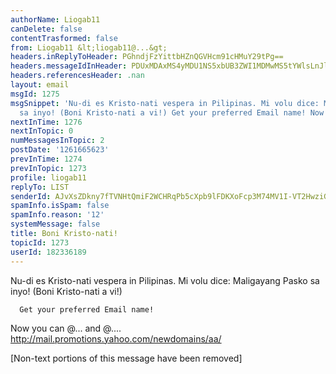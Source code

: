 ```yaml
---
authorName: Liogab11
canDelete: false
contentTrasformed: false
from: Liogab11 &lt;liogab11@...&gt;
headers.inReplyToHeader: PGhndjFzYittbHZnQGVHcm91cHMuY29tPg==
headers.messageIdInHeader: PDUxMDAxMS4yMDU1NS5xbUB3ZWI1MDMwMS5tYWlsLnJlMi55YWhvby5jb20+
headers.referencesHeader: .nan
layout: email
msgId: 1275
msgSnippet: 'Nu-di es Kristo-nati vespera in Pilipinas. Mi volu dice: Maligayang Pasko
  sa inyo! (Boni Kristo-nati a vi!) Get your preferred Email name! Now you can'
nextInTime: 1276
nextInTopic: 0
numMessagesInTopic: 2
postDate: '1261665623'
prevInTime: 1274
prevInTopic: 1273
profile: liogab11
replyTo: LIST
senderId: AJvXsZDkny7fTVNHtQmiF2WCHRqPb5cXpb9lFDKXoFcp3M74MV1I-VT2HwziGRsDcgKmCLUNVOqr3ZsaVX4EobWa9o4
spamInfo.isSpam: false
spamInfo.reason: '12'
systemMessage: false
title: Boni Kristo-nati!
topicId: 1273
userId: 182336189
---
```


Nu-di es Kristo-nati vespera in Pilipinas.
Mi volu dice: Maligayang Pasko sa inyo! (Boni Kristo-nati a vi!)





      Get your preferred Email name!
Now you can @... and @.... 
http://mail.promotions.yahoo.com/newdomains/aa/

[Non-text portions of this message have been removed]


